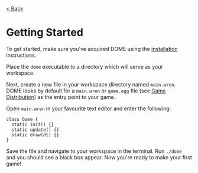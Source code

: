 [< Back](.)

Getting Started
=================

To get started, make sure you've acquired DOME using the [installation](installation) instructions.

Place the `dome` executable to a directory which will serve as your workspace.

Next, create a new file in your workspace directory named `main.wren`. DOME looks by default for a `main.wren` or `game.egg` file (see [Game Distribution](guides/distribution)) as the entry point to your game.

Open `main.wren` in your favourite text editor and enter the following:

```
class Game {
  static init() {}
  static update() {}
  static draw(dt) {}
}
```

Save the file and navigate to your workspace in the terminal. Run `./dome` and you should see a black box appear.
Now you're ready to make your first game!

